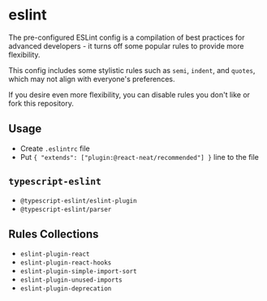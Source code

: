 # eslint

The pre-configured ESLint config is a compilation of best practices for advanced developers - it turns off some popular rules to provide more flexibility.

This config includes some stylistic rules such as `semi`, `indent`, and `quotes`, which may not align with everyone's preferences.

If you desire even more flexibility, you can disable rules you don't like or fork this repository.

## Usage

- Create `.eslintrc` file
- Put `{ "extends": ["plugin:@react-neat/recommended"] }` line to the file

## `typescript-eslint`

- `@typescript-eslint/eslint-plugin`
- `@typescript-eslint/parser`

## Rules Collections
- `eslint-plugin-react`
- `eslint-plugin-react-hooks`
- `eslint-plugin-simple-import-sort`
- `eslint-plugin-unused-imports`
- `eslint-plugin-deprecation`
